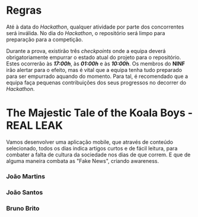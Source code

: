 # Regras
Até à data do _Hackathon_, qualquer atividade por parte dos concorrentes será inválida. No dia do _Hackathon_, o repositório será limpo para preparação para a competição.

Durante a prova, existirão três _checkpoints_ onde a equipa deverá obrigatoriamente empurrar o estado atual do projeto para o repositório. Estes ocorrerão às ***17:00h***, às ***01:00h*** e às ***10:00h***. Os membros do **NINF** irão alertar para o efeito, mas é vital que a equipa tenha tudo preparado para ser empurrado aquando do momento. Para tal, é recomendado que a equipa faça pequenas contribuições dos seus progressos no decorrer do _Hackathon_.




# The Majestic Tale of the Koala Boys - REAL LEAK

Vamos desenvolver uma aplicação mobile, que através de conteúdo selecionado, todos os dias indica artigos curtos e de fácil leitura, para combater a falta de cultura da sociedade nos dias de que correm. E que de alguma maneira combata as "Fake News", criando awareness.

### João Martins
### João Santos
### Bruno Brito
